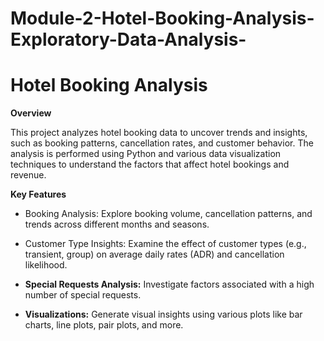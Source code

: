 # Module-2-Hotel-Booking-Analysis-Exploratory-Data-Analysis-
# Hotel Booking Analysis
**Overview**

This project analyzes hotel booking data to uncover trends and insights, such as booking patterns, cancellation rates, and customer behavior. The analysis is performed using Python and various data visualization techniques to understand the factors that affect hotel bookings and revenue.

**Key Features**

* Booking Analysis: Explore booking volume, cancellation patterns, and trends across different months and seasons.

* Customer Type Insights: Examine the effect of customer types (e.g., transient, group) on average daily rates (ADR) and cancellation likelihood.

* **Special Requests Analysis:** Investigate factors associated with a high number of special requests.

* **Visualizations:** Generate visual insights using various plots like bar charts, line plots, pair plots, and more.
